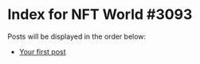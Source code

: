 # Index for NFT World #3093
Posts will be displayed in the order below:

- [Your first post](./001-first.md)

